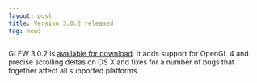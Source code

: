 ```yaml
---
layout: post
title: Version 3.0.2 released
tag: news
---
```


GLFW 3.0.2 is [available for download](download.html). 
It adds support for OpenGL 4 and precise scrolling deltas on OS X and fixes for
a number of bugs that together affect all supported platforms.

